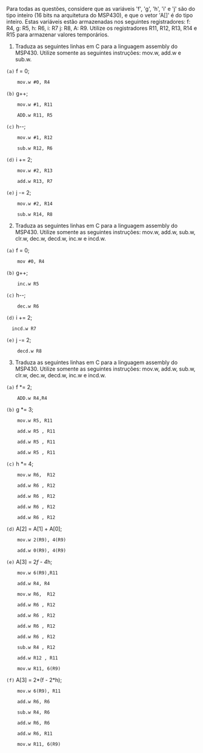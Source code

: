 Para todas as questões, considere que as variáveis 'f', 'g', 'h', 'i' e 'j' são do tipo inteiro (16 bits na arquitetura do MSP430), e que o vetor 'A[]' é do tipo inteiro. Estas variáveis estão armazenadas nos seguintes registradores:
	f: R4,
	g: R5,
	h: R6,
	i: R7
	j: R8,
	A: R9.
Utilize os registradores R11, R12, R13, R14 e R15 para armazenar valores temporários.

1. Traduza as seguintes linhas em C para a linguagem assembly do MSP430. Utilize somente as seguintes instruções: mov.w, add.w e sub.w.
	
  `(a)` f = 0;
	          
        mov.w #0, R4     
            
  `(b)` g++;
	
        mov.w #1, R11
  
        ADD.w R11, R5

  `(c)` h--;
		
        mov.w #1, R12
		
        sub.w R12, R6
    
  `(d)` i += 2;
		
        mov.w #2, R13
		
        add.w R13, R7
    
  `(e)` j -= 2;
		
        mov.w #2, R14
		
        sub.w R14, R8

2. Traduza as seguintes linhas em C para a linguagem assembly do MSP430. Utilize somente as seguintes instruções: mov.w, add.w, sub.w, clr.w, dec.w, decd.w, inc.w e incd.w.
	
  `(a)` f = 0;
		
        mov #0, R4    
	
  `(b)` g++;
		
        inc.w R5
	
  `(c)` h--;
		
        dec.w R6
    
  `(d)` i += 2;
  
	  incd.w R7
        
  `(e)` j -= 2;
		
        decd.w R8

3. Traduza as seguintes linhas em C para a linguagem assembly do MSP430. Utilize somente as seguintes instruções: mov.w, add.w, sub.w, clr.w, dec.w, decd.w, inc.w e incd.w.
	
  `(a)` f *= 2;
		
        ADD.w R4,R4 
		
  `(b)` g *= 3;
  
        mov.w R5, R11
        
        add.w R5 , R11
        
        add.w R5 , R11
        
        add.w R5 , R11
        
  `(c)` h *= 4;
  
        mov.w R6,  R12
        
        add.w R6 , R12
        
        add.w R6 , R12
        
        add.w R6 , R12
        
        add.w R6 , R12
        
  `(d)` A[2] = A[1] + A[0];
        
        mov.w 2(R9), 4(R9)
        
        add.w 0(R9), 4(R9)
        
  `(e)` A[3] = 2*f - 4*h;
  
        mov.w 6(R9),R11
        
        add.w R4, R4
        
        mov.w R6,  R12
        
        add.w R6 , R12
        
        add.w R6 , R12
        
        add.w R6 , R12
        
        add.w R6 , R12
        
        sub.w R4 , R12
        
        add.w R12 , R11
        
        mov.w R11, 6(R9)
        
		
  `(f)` A[3] = 2*(f - 2*h);
        
        mov.w 6(R9), R11
        
        add.w R6, R6
        
        sub.w R4, R6
        
        add.w R6, R6
        
        add.w R6, R11
        
        mov.w R11, 6(R9)
